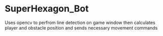 # SuperHexagon_Bot

Uses opencv to perfrom line detection on game window then calculates player and obstacle position and sends necessary movement commands
